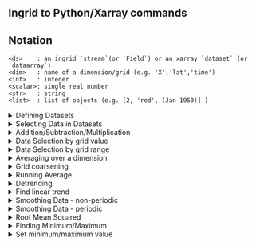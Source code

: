 ## Ingrid to Python/Xarray commands

## Notation

```
<ds>	: an ingrid `stream`(or `Field`) or an xarray `dataset` (or `dataarray`)
<dim>	: name of a dimension/grid (e.g. 'X','lat','time')
<int>	: integer 
<scalar>: single real number
<str>	: string
<list>  : list of objects (e.g. [2, 'red', (Jan 1950)] )
```

<details> <summary>Defining Datasets </summary> <p>  

```
%ingrid:
/ds {(file.nc)readCDF} def
```

```
#python:
ds = xr.open_dataset('file.nc')
```
</p> </details>

<details> <summary>Selecting Data in Datasets </summary> <p>  

```
%ingrid:
/ds {(file.nc)readCDF} def
ds .sst .X
```

```
#python:
ds = xr.open_dataset('file.nc')
ds.sst.X
```
</p> </details>

<details> <summary>Addition/Subtraction/Multiplication </summary> <p>  
In ingrid, compatible objects (streams, numbers) can be added together element by element

```
%ingrid:
<ds1> <ds2> add
```

In python, compatible objects (xarray datasets/dataarrays, numbers) can be added together

```
#python:
<ds1> + <ds2>
```
</p> </details>

<details> <summary>Data Selection by grid value </summary> <p>  

```
%ingrid:
<ds> time (Jan 1960) VALUE lat 20 VALUE
```

```
#python:
<ds>.sel(time= '1960-01', lat=20, method='nearest')
```
</p> </details>

<details> <summary>Data Selection by grid range </summary> <p>  

```
%ingrid:
<ds> T (Jan 1982) (Dec 1995) RANGE lon 20 60 RANGE
```

```
#python:
<ds>.sel(time=slice('1982-01','1995-12'),lon=slice(20,60))
```
</p> </details>

<details> <summary>Averaging over a dimension </summary> <p>  

```
%ingrid:
<ds> [time] average
<ds> [X Y] average
```

```
#python:
<ds>.mean('time')
<ds>.mean(['X','Y'])
```
</p> </details>

<details> <summary>Grid coarsening </summary> <p>  

```
%ingrid:
 time 12 boxAverage 
```

```
#python:
<ds>.coarsen(time=12,boundary='trim').mean()
```
</p> </details>

<details> <summary>Running Average </summary> <p>  

```
%ingrid:
<ds> time 3 runningAverage
```

```
#python:
<ds>.rolling(time=3, center=True).mean()
```
</p> </details>

<details> <summary>Detrending</summary> <p>  

```
%ingrid:
(ssta.nc)readCDF .ssta [time]detrend-bfl
```

```
#python:
ds = xr.open_dataset('ssta.nc')
dfit = ds.ssta.polyfit('time', 1, skipna=True)
ds.ssta - xr.polyval(coord=ds.time, coeffs=dfit.polyfit_coefficients)
```
</p> </details>

<details> <summary> Find linear trend</summary> <p>  

```
%ingrid:
(ssta.nc)readCDF .ssta dup [time]detrend-bfl sub dup time last VALUE exch T first VALUE sub
```

```
#python:
ds = xr.open_dataset('ssta.nc') 
dfit = ds.ssta.polyfit('time', 1, skipna=True)
ds['linear_fit'] = xr.polyval(coord=ds.time, coeffs=dfit.polyfit_coefficients)
ds['trend'] = (ds.linear_fit[-1] - ds.linear_fit[0])
```
</p> </details>

<details> <summary>Smoothing Data - non-periodic</summary> <p>  

```
%ingrid:
<ds> [time] 1 SM121
```

```
#python:
ds.pad(time=1,mode='symmetric').rolling(time=3, center=True).mean().dropna("time")
```
</p> </details>

<details> <summary>Smoothing Data - periodic</summary> <p>  

```
%ingrid:
<ds> [time] 1 SM121
```

```
#python:
ds.pad(time=1, mode="wrap").rolling(time=3, center=True).mean().dropna("time")
```
</p> </details>

<details> <summary>Root Mean Squared</summary> <p>  

```
%ingrid:
<ds> [time]rmsover
```

```
#python:
ds.std('time')
```
</p> </details>

<details> <summary>Finding Minimum/Maximum</summary> <p>  

```
%ingrid:
<ds> [X Y] maxover
<ds> [time] minover
```

```
#python:
ds.max(['X','Y'])
ds.min('time')
```
</p> </details>

<details> <summary>Set minimum/maximum value</summary> <p>  

```
%ingrid:
(cice.nc)readCDF .cice 0.1 max 0.9 min
``

```
#python:
ds.cice.clip(min=0.1,max=0.9) 
```

</p> </details>

<details> <summary>Mask/Flag Data</summary> <p>  

```
%ingrid:

```

```
#python:
```
</p> </details>

</p> </details>

<details> <summary></summary> <p>  

```
%ingrid:
```

```
#python:
```
</p> </details>

